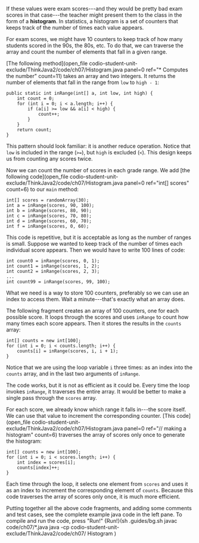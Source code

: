 If these values were exam scores---and they would be pretty bad exam scores in that case---the teacher might present them to the class in the form of a **histogram**. In statistics, a histogram is a set of counters that keeps track of the number of times each value appears.

For exam scores, we might have 10 counters to keep track of how many students scored in the 90s, the 80s, etc. To do that, we can traverse the array and count the number of elements that fall in a given range.

[The following method](open_file codio-student-unit-exclude/ThinkJava2/code/ch07/Histogram.java panel=0 ref="* Computes the number" count=11) takes an array and two integers.
 It returns the number of elements that fall in the range from `low` to `high - 1`:

```code
public static int inRange(int[] a, int low, int high) {
    int count = 0;
    for (int i = 0; i < a.length; i++) {
        if (a[i] >= low && a[i] < high) {
            count++;
        }
    }
    return count;
}
```


This pattern should look familiar: it is another reduce operation. Notice that `low` is included in the range (`>=`), but `high` is excluded (`<`). This design keeps us from counting any scores twice.

Now we can count the number of scores in each grade range. We add [the following code](open_file codio-student-unit-exclude/ThinkJava2/code/ch07/Histogram.java panel=0 ref="int[] scores" count=6) to our `main` method:


```code
int[] scores = randomArray(30);
int a = inRange(scores, 90, 100);
int b = inRange(scores, 80, 90);
int c = inRange(scores, 70, 80);
int d = inRange(scores, 60, 70);
int f = inRange(scores, 0, 60);
```

This code is repetitive, but it is acceptable as long as the number of ranges is small. Suppose we wanted to keep track of the number of times each individual score appears. Then we would have to write 100 lines of code:

```code
int count0 = inRange(scores, 0, 1);
int count1 = inRange(scores, 1, 2);
int count2 = inRange(scores, 2, 3);
...
int count99 = inRange(scores, 99, 100);
```

What we need is a way to store 100 counters, preferably so we can use an index to access them. Wait a minute---that's exactly what an array does.

The following fragment creates an array of 100 counters, one for each possible score. It loops through the scores and uses `inRange` to count how many times each score appears. Then it stores the results in the `counts` array:

```code
int[] counts = new int[100];
for (int i = 0; i < counts.length; i++) {
    counts[i] = inRange(scores, i, i + 1);
}
```

Notice that we are using the loop variable `i` three times: as an index into the `counts` array, and in the last two arguments of `inRange`.


The code works, but it is not as efficient as it could be. Every time the loop invokes `inRange`, it traverses the entire array. It would be better to make a single pass through the `scores` array.

For each score, we already know which range it falls in---the score itself. We can use that value to increment the corresponding counter. [This code](open_file codio-student-unit-exclude/ThinkJava2/code/ch07/Histogram.java panel=0 ref="// making a histogram" count=6) traverses the array of scores only once to generate the histogram:


```code
int[] counts = new int[100];
for (int i = 0; i < scores.length; i++) {
    int index = scores[i];
    counts[index]++;
}
```

Each time through the loop, it selects one element from `scores` and uses it as an index to increment the corresponding element of `counts`. Because this code traverses the array of scores only once, it is much more efficient.

Putting together all the above code fragments, and adding some comments and test cases, see the complete example java code in the left pane. To compile and run the code, press "Run!"
{Run!}(sh .guides/bg.sh javac code/ch07/*.java java -cp codio-student-unit-exclude/ThinkJava2/code/ch07/ Histogram )
